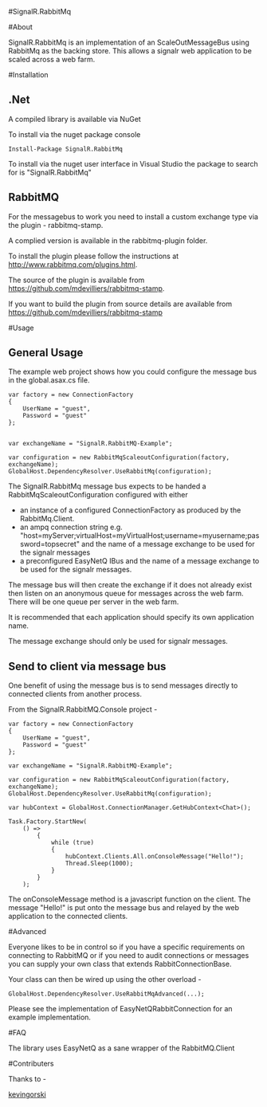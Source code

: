 #SignalR.RabbitMq

#About

SignalR.RabbitMq is an implementation of an ScaleOutMessageBus using RabbitMq as the backing store. This allows a
signalr web application to be scaled across a web farm.

#Installation

.Net
----

A compiled library is available via NuGet

To install via the nuget package console

```PS
Install-Package SignalR.RabbitMq
```

To install via the nuget user interface in Visual Studio the package to search for is "SignalR.RabbitMq"

RabbitMQ
--------

For the messagebus to work you need to install a custom exchange type via the plugin - rabbitmq-stamp.

A complied version is available in the rabbitmq-plugin folder.

To install the plugin please follow the instructions at http://www.rabbitmq.com/plugins.html.

The source of the plugin is available from https://github.com/mdevilliers/rabbitmq-stamp.

If you want to build the plugin from source details are available from https://github.com/mdevilliers/rabbitmq-stamp

#Usage

General Usage
-------------

The example web project shows how you could configure the message bus in the global.asax.cs file.

```CSHARP
var factory = new ConnectionFactory 
{ 
	UserName = "guest",
	Password = "guest"
};


var exchangeName = "SignalR.RabbitMQ-Example";

var configuration = new RabbitMqScaleoutConfiguration(factory, exchangeName);
GlobalHost.DependencyResolver.UseRabbitMq(configuration);

```

The SignalR.RabbitMq message bus expects to be handed a RabbitMqScaleoutConfiguration configured with either 
+ an instance of a configured ConnectionFactory as produced by the RabbitMq.Client.
+ an ampq connection string e.g. "host=myServer;virtualHost=myVirtualHost;username=myusername;password=topsecret" and the name of a message exchange to be used for the signalr messages 
+ a preconfigured EasyNetQ IBus and the name of a message exchange to be used for the signalr messages.

The message bus will then create the exchange if it does not already exist then listen on an anonymous queue for messages across the web farm. There will be one queue per server in the web farm. 

It is recommended that each application should specify its own application name.

The message exchange should only be used for signalr messages.

Send to client via message bus
------------------------------

One benefit of using the message bus is to send messages directly to connected clients from another process.

From the SignalR.RabbitMQ.Console project -

```CSHARP
var factory = new ConnectionFactory 
{ 
	UserName = "guest",
	Password = "guest"
};

var exchangeName = "SignalR.RabbitMQ-Example";

var configuration = new RabbitMqScaleoutConfiguration(factory, exchangeName);
GlobalHost.DependencyResolver.UseRabbitMq(configuration);

var hubContext = GlobalHost.ConnectionManager.GetHubContext<Chat>();

Task.Factory.StartNew(
	() =>
		{
			while (true)
			{
				hubContext.Clients.All.onConsoleMessage("Hello!");
				Thread.Sleep(1000);
			}
		}
	);

```

The onConsoleMessage method is a javascript function on the client.
The message "Hello!" is put onto the message bus and relayed by the web application to the connected clients.

#Advanced

Everyone likes to be in control so if you have a specific requirements on connecting to RabbitMQ or if you need to audit connections or messages you can supply your own class that extends RabbitConnectionBase.

Your class can then be wired up using the other overload -

```CSHARP
GlobalHost.DependencyResolver.UseRabbitMqAdvanced(...);
```

Please see the implementation of EasyNetQRabbitConnection for an example implementation.

#FAQ


The library uses EasyNetQ as a sane wrapper of the RabbitMQ.Client

#Contributers

Thanks to -

[kevingorski](https://github.com/kevingorski)

